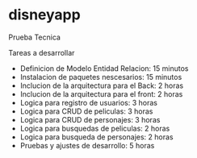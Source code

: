 # disneyapp

Prueba Tecnica

Tareas a desarrollar

- Definicion de Modelo Entidad Relacion: 15 minutos
- Instalacion de paquetes nescesarios: 15 minutos
- Inclucion de la arquitectura para el Back: 2 horas
- Inclucion de la arquitectura para el front: 2 horas
- Logica para registro de usuarios: 3 horas
- Logica para CRUD de peliculas: 3 horas
- Logica para CRUD de personajes: 3 horas
- Logica para busquedas de peliculas: 2 horas
- Logica para busqueda de personajes: 2 horas
- Pruebas y ajustes de desarrollo: 5 horas
